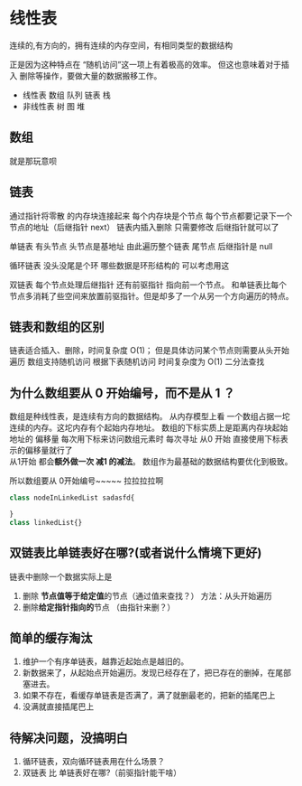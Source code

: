 # 线性表 

连续的,有方向的，拥有连续的内存空间，有相同类型的数据结构

 正是因为这种特点在 “随机访问”这一项上有着极高的效率。
但这也意味着对于插入 删除等操作，要做大量的数据搬移工作。


- 线性表
数组 队列 链表 栈
- 非线性表
树 图 堆

## 数组
就是那玩意呗 
## 链表
通过指针将零散 的内存块连接起来
每个内存块是个节点
每个节点都要记录下一个节点的地址（后继指针 next）
链表内插入删除 只需要修改 后继指针就可以了



单链表 有头节点 头节点是基地址 由此遍历整个链表   尾节点 后继指针是 null

循环链表  没头没尾是个环  哪些数据是环形结构的 可以考虑用这

 双链表 每个节点处理后继指针 还有前驱指针  指向前一个节点。
 和单链表比每个节点多消耗了些空间来放置前驱指针。但是却多了一个从另一个方向遍历的特点。


## 链表和数组的区别

链表适合插入、删除，时间复杂度 O(1)； 但是具体访问某个节点则需要从头开始遍历
数组支持随机访问 根据下表随机访问 时间复杂度为 O(1) 二分法查找



## 为什么数组要从 0 开始编号，而不是从 1 ？
数组是种线性表，是连续有方向的数据结构。
从内存模型上看
一个数组占据一坨连续的内存。这坨内存有个起始内存地址。
数组的下标实质上是距离内存块起始地址的 偏移量
每次用下标来访问数组元素时
每次寻址
从0 开始 直接使用下标表示的偏移量就行了  
从1开始  都会**额外做一次 减1 的减法**。
数组作为最基础的数据结构要优化到极致。

所以数组要从 0开始编号~~~~~ 拉拉拉拉啊
```js
class nodeInLinkedList sadasfd{

}
class linkedList{}
```
## 双链表比单链表好在哪?(或者说什么情境下更好)

链表中删除一个数据实际上是
1. 删除 **节点值等于给定值**的节点（通过值来查找？） 方法：从头开始遍历
2. 删除**给定指针指向的**节点    （由指针来删？）

## 简单的缓存淘汰
1. 维护一个有序单链表，越靠近起始点是越旧的。
2. 新数据来了，从起始点开始遍历。发现已经存在了，把已存在的删掉，在尾部塞进去。
3. 如果不存在，看缓存单链表是否满了，满了就删最老的，把新的插尾巴上 
4. 没满就直接插尾巴上


## 待解决问题，没搞明白
1. 循环链表，双向循环链表用在什么场景？
2. 双链表 比 单链表好在哪?（前驱指针能干啥）